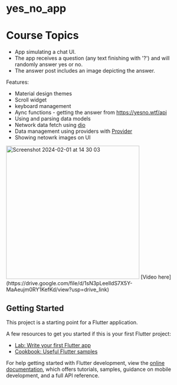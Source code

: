 # yes_no_app

# Course Topics

- App simulating a chat UI.
- The app receives a question (any text finishing with '?') and will randomly answer yes or no.
- The answer post includes an image depicting the answer.

Features:
- Material design themes
- Scroll widget
- keyboard management
- Aync functions - getting the answer from https://yesno.wtf/api
- Using and parsing data models
- Network data fetch using [dio](https://pub.dev/packages/dio) 
- Data management using providers with [Provider](https://pub.dev/packages/provider)
- Showing netowrk images on UI

<img width="361" alt="Screenshot 2024-02-01 at 14 30 03" src="https://github.com/leoCarrillo-BTS/Flutter_03_yes_no_app/assets/60411044/f626771d-adcc-4876-a64d-1879bba5b418">
[Video here](https://drive.google.com/file/d/1sN3pLeelIdS7X5Y-MaAeujm0RY1KefKd/view?usp=drive_link)

## Getting Started

This project is a starting point for a Flutter application.

A few resources to get you started if this is your first Flutter project:

- [Lab: Write your first Flutter app](https://docs.flutter.dev/get-started/codelab)
- [Cookbook: Useful Flutter samples](https://docs.flutter.dev/cookbook)

For help getting started with Flutter development, view the
[online documentation](https://docs.flutter.dev/), which offers tutorials,
samples, guidance on mobile development, and a full API reference.
